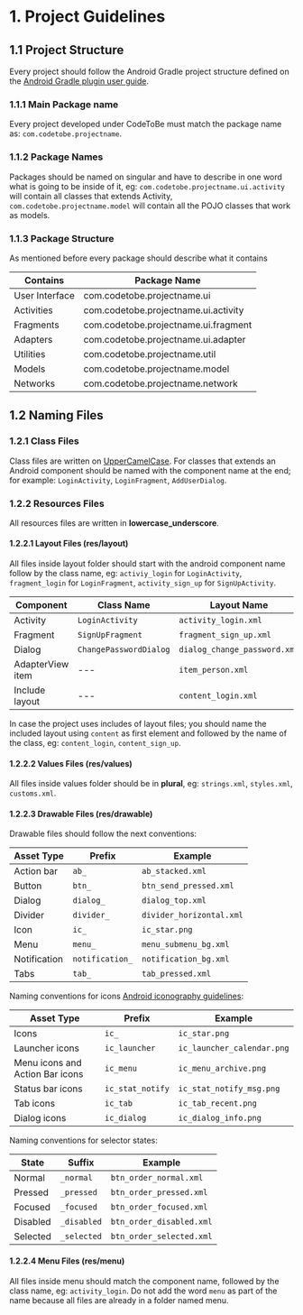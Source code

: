 # 1. Project Guidelines

## 1.1 Project Structure
Every project should follow the Android Gradle project structure defined on the [Android Gradle plugin user guide](http://tools.android.com/tech-docs/new-build-system/user-guide#TOC-Project-Structure).

### 1.1.1 Main Package name
Every project developed under CodeToBe must match the package name as: `com.codetobe.projectname`. 

### 1.1.2 Package Names
Packages should be named on singular and have to describe in one word what is going to be inside of it, eg: `com.codetobe.projectname.ui.activity` will contain all classes that extends Activity, `com.codetobe.projectname.model` will contain all the POJO classes that work as models.

### 1.1.3 Package Structure
As mentioned before every package should describe what it contains

| Contains         | Package Name                              | 
| ---------------- | ----------------------------------------- | 
| User Interface   | com.codetobe.projectname.ui               | 
| Activities       | com.codetobe.projectname.ui.activity      |
| Fragments        | com.codetobe.projectname.ui.fragment      | 
| Adapters         | com.codetobe.projectname.ui.adapter       | 
| Utilities        | com.codetobe.projectname.util             |
| Models           | com.codetobe.projectname.model            |  
| Networks         | com.codetobe.projectname.network          |  


## 1.2 Naming Files

### 1.2.1 Class Files
Class files are written on [UpperCamelCase](http://en.wikipedia.org/wiki/CamelCase).
For classes that extends an Android component should be named with the component name at the end; for example: `LoginActivity`, `LoginFragment`, `AddUserDialog`.

### 1.2.2 Resources Files
All resources files are written in __lowercase_underscore__.

#### 1.2.2.1 Layout Files (res/layout)
All files inside layout folder should start with the android component name follow by the class name, eg: `activiy_login` for `LoginActivity`, `fragment_login` for `LoginFragment`, `activity_sign_up` for `SignUpActivity`.

| Component        | Class Name             | Layout Name                   |
| ---------------- | ---------------------- | ----------------------------- |
| Activity         | `LoginActivity`  	    | `activity_login.xml`   	    |
| Fragment         | `SignUpFragment`       | `fragment_sign_up.xml`        |
| Dialog           | `ChangePasswordDialog` | `dialog_change_password.xml`  |
| AdapterView item | ---                    | `item_person.xml`             |
| Include layout   | ---                    | `content_login.xml`           |

In case the project uses includes of layout files; you should name the included layout using `content` as first element and followed by the name of the class, eg: `content_login`, `content_sign_up`.

#### 1.2.2.2 Values Files (res/values)
All files inside values folder should be in __plural__, eg: `strings.xml`, `styles.xml`, `customs.xml`.

#### 1.2.2.3 Drawable Files (res/drawable)
Drawable files should follow the next conventions:

| Asset Type   | Prefix            |		Example          |
|--------------| ------------------|-----------------------------|
| Action bar   | `ab_`             | `ab_stacked.xml`            |
| Button       | `btn_`	           | `btn_send_pressed.xml`      |
| Dialog       | `dialog_`         | `dialog_top.xml`            |
| Divider      | `divider_`        | `divider_horizontal.xml`    |
| Icon         | `ic_`	           | `ic_star.png`               |
| Menu         | `menu_	`          | `menu_submenu_bg.xml`       |
| Notification | `notification_`   | `notification_bg.xml`	 |
| Tabs         | `tab_`            | `tab_pressed.xml`           |

Naming conventions for icons [Android iconography guidelines](http://developer.android.com/design/style/iconography.html):

| Asset Type                      | Prefix             | Example                      |
| --------------------------------| ----------------   | ---------------------------- |
| Icons                           | `ic_`              | `ic_star.png`                |
| Launcher icons                  | `ic_launcher`      | `ic_launcher_calendar.png`   |
| Menu icons and Action Bar icons | `ic_menu`          | `ic_menu_archive.png`        |
| Status bar icons                | `ic_stat_notify`   | `ic_stat_notify_msg.png`     |
| Tab icons                       | `ic_tab`           | `ic_tab_recent.png`          |
| Dialog icons                    | `ic_dialog`        | `ic_dialog_info.png`         |

Naming conventions for selector states:

| State	       | Suffix          | Example                     |
|--------------|-----------------|-----------------------------|
| Normal       | `_normal`       | `btn_order_normal.xml`      |
| Pressed      | `_pressed`      | `btn_order_pressed.xml`     |
| Focused      | `_focused`      | `btn_order_focused.xml`     |
| Disabled     | `_disabled`     | `btn_order_disabled.xml`    |
| Selected     | `_selected`     | `btn_order_selected.xml`    |



#### 1.2.2.4 Menu Files (res/menu)
All files inside menu should match the component name, followed by the class name, eg: `activity_login`.
Do not add the word `menu` as part of the name because all files are already in a folder named menu.

